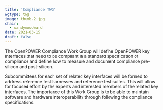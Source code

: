 ```yaml
---
title: 'Compliance TWG'
wgtype: twg
image: thumb-2.jpg
chair:
  - sandywoodward
date: 2021-03-15
draft: false
---
```


The OpenPOWER Compliance Work Group will define OpenPOWER key interfaces that need to be compliant in a standard specification of compliance
and define how to measure and document compliance pre-silicon and post-silicon.

Subcommittees for each set of related key interfaces will be formed to address reference test harnesses and reference test suites.
This will allow for focused effort by the experts and interested members of the related key interfaces.
The importance of this Work Group is to be able to maintain software and hardware interoperability through following the compliance specifications.
